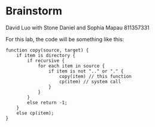 # Brainstorm
David Luo with Stone Daniel and Sophia Mapau
811357331

For this lab, the code will be something like this:
```
function copy(source, target) {
    if item is directory {
        if recursive {
            for each item in source {
                if item is not ".." or "." {
                    copy(item) // this function
                    cp(item) // system call
                }
            }
        }
        else return -1;
    }
    else cp(item);
}
```
